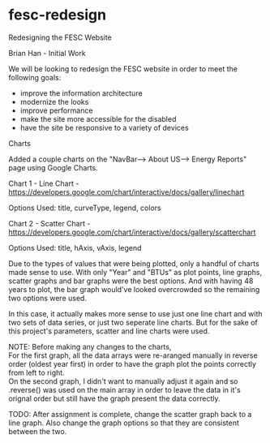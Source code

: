# fesc-redesign
Redesigning the FESC Website

Brian Han - Initial Work


We will be looking to redesign the FESC website in order to meet the following goals:
- improve the information architecture
- modernize the looks
- improve performance
- make the site more accessible for the disabled
- have the site be responsive to a variety of devices

Charts

Added  a couple charts on the "NavBar--> About US--> Energy Reports" page using Google Charts.

Chart 1 - Line Chart - https://developers.google.com/chart/interactive/docs/gallery/linechart

Options Used: title, curveType, legend, colors

Chart 2 - Scatter Chart - https://developers.google.com/chart/interactive/docs/gallery/scatterchart

Options Used: title, hAxis, vAxis, legend

Due to the types of values that were being plotted, only a handful of charts made sense to use.  With only "Year" and "BTUs" as plot points, line graphs, scatter graphs and bar graphs were the best options.  And with having 48 years to plot, the bar graph would've looked overcrowded so the remaining two options were used.   

In this case, it actually makes more sense to use just one line chart and with two sets of data series, or just two seperate line charts.  But for the sake of this project's parameters, scatter and line charts were used.

NOTE: Before making any changes to the charts,  
For the first graph, all the data arrays were re-aranged manually in reverse order (oldest year first) in order to have the graph plot the points correctly from left to right.  
On the second graph, I didn't want to manually adjust it again and so .reverse() was used on the main array in order to leave the data in it's orignal order but still have the graph present the data correctly.

TODO:  After assignment is complete, change the scatter graph back to a line graph.  Also change the graph options so that they are consistent between the two.
